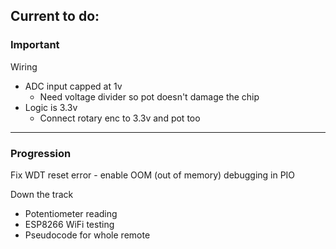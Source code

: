 ## Current to do:
### Important
Wiring
- ADC input capped at 1v
	- Need voltage divider so pot doesn't damage the chip
- Logic is 3.3v
	- Connect rotary enc to 3.3v and pot too

*********************************************************************
### Progression
Fix WDT reset error
	- enable OOM (out of memory) debugging in PIO

Down the track	
- Potentiometer reading
- ESP8266 WiFi testing
- Pseudocode for whole remote
